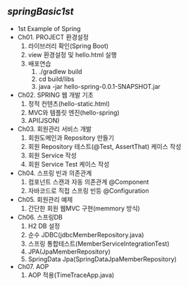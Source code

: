 ## *springBasic1st*
  + 1st Example of Spring
  + Ch01. PROJECT 환경설정
    1. 라이브러리 확인(Spring Boot)
    2. view 환경설정 및 hello.html 실행
    3. 배포연습
       1. ./gradlew build
       2.  cd build/libs
       3. java -jar hello-spring-0.0.1-SNAPSHOT.jar
  + Ch02. SPRING 웹 개발 기초
    1. 정적 컨텐츠(hello-static.html)
    2. MVC와 템플릿 엔진(hello-spring)
    3. API(JSON)
  + Ch03. 회원관리 서비스 개발
    1. 회원도메인과 Repository 만들기
    2. 회원 Repository 테스트(@Test, AssertThat) 케이스 작성
    3. 회원 Service 작성
    4. 회원 Service Test 케이스 작성
  + Ch04. 스프링 빈과 의존관계
    1. 컴포넌트 스캔과 자동 의존관계 @Component
    2. 자바코드로 직접 스프링 빈등 @Configuration
  + Ch05. 회원관리 예제
    1. 간단한 회원 웹MVC 구현(memmory 방식)
  + Ch06. 스프링DB
    1. H2 DB 설정
    2. 순수 JDBC(jdbcMemberRepository.java)
    3. 스프링 통합테스트(MemberServiceIntegrationTest)
    4. JPA(JpaMemberRepository) 
    5. SpringData Jpa(SpringDataJpaMemberRepository)
  + Ch07. AOP
    1. AOP 적용(TimeTraceApp.java)